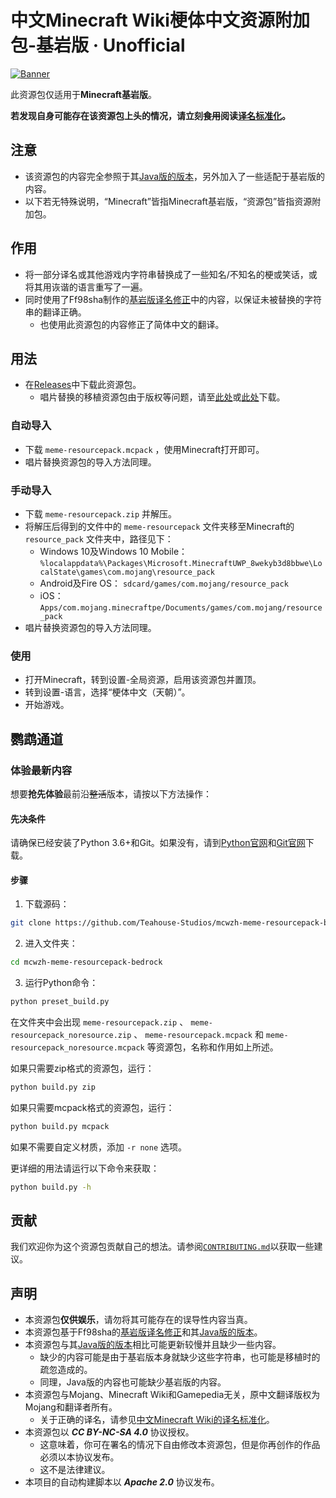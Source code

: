 # 中文Minecraft Wiki梗体中文资源附加包-基岩版 · Unofficial

[![Banner](https://github.com/Teahouse-Studios/mcwzh-meme-resourcepack/blob/master/materials/zh_meme_banner.png?raw=true)](https://gtch.utools.club/)

此资源包仅适用于**Minecraft基岩版**。

**若发现自身可能存在该资源包上头的情况，请立刻~~食用~~阅读[译名标准化](https://minecraft-zh.gamepedia.com/MCW:译名标准化)。**

## 注意

* 该资源包的内容完全参照于其[Java版的版本](https://github.com/rdp-studio/mcwzh-meme-resourcepack)，另外加入了一些适配于基岩版的内容。
* 以下若无特殊说明，“Minecraft”皆指Minecraft基岩版，“资源包”皆指资源附加包。

## 作用

* 将一部分译名或其他游戏内字符串替换成了一些知名/不知名的梗或笑话，或将其用诙谐的语言重写了一遍。
* 同时使用了Ff98sha制作的[基岩版译名修正](https://github.com/ff98sha/mclangcn)中的内容，以保证未被替换的字符串的翻译正确。
  * 也使用此资源包的内容修正了简体中文的翻译。

## 用法

* 在[Releases](https://github.com/Teahouse-Studios/mcwzh-meme-resourcepack-bedrock/releases)中下载此资源包。
  * 唱片替换的移植资源包由于版权等问题，请至[此处](https://files.lakejason0.ml/images/0/02/Meme_resourcepack_records.mcpack)或[此处](https://dianliang-oss-1301161188.cos.ap-shanghai.myqcloud.com/zh-meme-respack/Meme_resourcepack_records.mcpack)下载。

### 自动导入

* 下载 `meme-resourcepack.mcpack` ，使用Minecraft打开即可。
* 唱片替换资源包的导入方法同理。

### 手动导入

* 下载 `meme-resourcepack.zip` 并解压。
* 将解压后得到的文件中的 `meme-resourcepack` 文件夹移至Minecraft的 `resource_pack` 文件夹中，路径见下：
  * Windows 10及Windows 10 Mobile： `%localappdata%\Packages\Microsoft.MinecraftUWP_8wekyb3d8bbwe\LocalState\games\com.mojang\resource_pack`
  * Android及Fire OS： `sdcard/games/com.mojang/resource_pack`
  * iOS： `Apps/com.mojang.minecraftpe/Documents/games/com.mojang/resource_pack`
* 唱片替换资源包的导入方法同理。

### 使用

* 打开Minecraft，转到设置-全局资源，启用该资源包并置顶。
* 转到设置-语言，选择“梗体中文（天朝）”。
* 开始游戏。

## 鹦鹉通道

### 体验最新内容

想要**抢先体验**最前沿~~整活~~版本，请按以下方法操作：

#### 先决条件

请确保已经安装了Python 3.6+和Git。如果没有，请到[Python官网](https://www.python.org)和[Git官网](https://www.git-scm.com)下载。

#### 步骤

1. 下载源码：

``` bash
git clone https://github.com/Teahouse-Studios/mcwzh-meme-resourcepack-bedrock.git
```

2. 进入文件夹：

``` bash
cd mcwzh-meme-resourcepack-bedrock
```

3. 运行Python命令：

``` bash
python preset_build.py
```

在文件夹中会出现 `meme-resourcepack.zip` 、 `meme-resourcepack_noresource.zip` 、 `meme-resourcepack.mcpack` 和 `meme-resourcepack_noresource.mcpack` 等资源包，名称和作用如上所述。

如果只需要zip格式的资源包，运行：

``` bash
python build.py zip
```

如果只需要mcpack格式的资源包，运行：

``` bash
python build.py mcpack
```

如果不需要自定义材质，添加 `-r none` 选项。

更详细的用法请运行以下命令来获取：

``` bash
python build.py -h
```

## 贡献

我们欢迎你为这个资源包贡献自己的想法。请参阅[`CONTRIBUTING.md`](/CONTRIBUTING.md)以获取一些建议。

## 声明

* 本资源包**仅供娱乐**，请勿将其可能存在的误导性内容当真。
* 本资源包基于Ff98sha的[基岩版译名修正](https://github.com/ff98sha/mclangcn)和其[Java版的版本](https://github.com/Teahouse-Studios/mcwzh-meme-resourcepack)。
* 本资源包与其[Java版的版本](https://github.com/Teahouse-Studios/mcwzh-meme-resourcepack)相比可能更新较慢并且缺少一些内容。
  * 缺少的内容可能是由于基岩版本身就缺少这些字符串，也可能是移植时的疏忽造成的。
  * 同理，Java版的内容也可能缺少基岩版的内容。
* 本资源包与Mojang、Minecraft Wiki和Gamepedia无关，原中文翻译版权为Mojang和翻译者所有。
  * 关于正确的译名，请参见[中文Minecraft Wiki的译名标准化](https://minecraft-zh.gamepedia.com/MCW:译名标准化)。
* 本资源包以 ***CC BY-NC-SA 4.0*** 协议授权。
  * 这意味着，你可在署名的情况下自由修改本资源包，但是你再创作的作品必须以本协议发布。
  * 这不是法律建议。
* 本项目的自动构建脚本以 ***Apache 2.0*** 协议发布。

